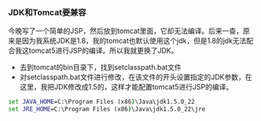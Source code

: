 ### JDK和Tomcat要兼容
今晚写了一个简单的JSP，然后放到tomcat里面，它却无法编译。后来一查，原来是因为我系统JDK是1.8，我的tomcat也默认使用这个jdk，但是1.8的jdk无法配合我这tomcat5进行JSP的编译。所以我就更换了JDK。
* 去到tomcat的bin目录下，找到setclasspath.bat文件
* 对setclasspath.bat文件进行修改，在该文件的开头设置指定的JDK参数，在这里，我把JDK修改成1.5的，这样才能配置tomcat5进行JSP的编译。
```bat
set JAVA_HOME=C:\Program Files (x86)\Java\jdk1.5.0_22
set JRE_HOME=C:\Program Files (x86)\Java\jdk1.5.0_22\jre
```
